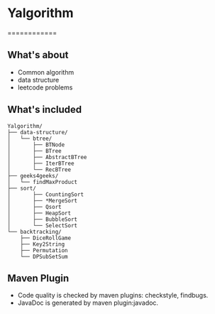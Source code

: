 <!--hihihi-->
# Yalgorithm
============
## What's about
- Common algorithm
- data structure
- leetcode problems

## What's included
```
Yalgorithm/
├── data-structure/
│   └── btree/
│       ├── BTNode
│       ├── BTree
│       ├── AbstractBTree
│       ├── IterBTree
│       └── RecBTree
├── geeks4geeks/
│   └── findMaxProduct
├── sort/
│       ├── CountingSort
│       ├── *MergeSort
│       ├── Qsort
│       ├── HeapSort
│       ├── BubbleSort
│       └── SelectSort
└── backtracking/
    ├── DiceRollGame
    ├── Key2String
    ├── Permutation
    └── DPSubSetSum
```
## Maven Plugin
- Code quality is checked by maven plugins: checkstyle, findbugs.
- JavaDoc is generated by maven plugin:javadoc.
